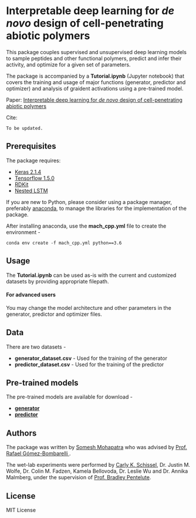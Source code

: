 # Interpretable deep learning for <i>de novo</i> design of cell-penetrating abiotic polymers

This package couples supervised and unsupervised deep learning models to sample peptides and other functional polymers, predict and infer their activity, and optimize for a given set of parameters.

The package is accompanied by a <b>Tutorial.ipynb</b> (Jupyter notebook) that covers the training and usage of major functions (generator, predictor and optimizer) and analysis of graident activations using a pre-trained model.

Paper: <a href='https://github.mit.edu/MLMat/Mach_CPP/'> Interpretable deep learning for <i>de novo</i> design of cell-penetrating abiotic polymers </a>

Cite:
```
To be updated.
```

## Prerequisites
The package requires:
* <a href='http://faroit.com/keras-docs/2.1.4/'>Keras 2.1.4 </a>
* <a href='https://www.tensorflow.org/'>Tensorflow 1.5.0 </a>
* <a href='https://www.rdkit.org/'>RDKit </a>
* <a href='https://github.com/titu1994/Nested-LSTM'>Nested LSTM </a>

If you are new to Python, please consider using a package manager, preferably <a href='https://www.anaconda.com/'>anaconda</a>, to manage the libraries for the implementation of the package.

After installing anaconda, use the <b>mach_cpp.yml</b> file to create the environment - <br>
```
conda env create -f mach_cpp.yml python==3.6
```

## Usage
The <b>Tutorial.ipynb</b> can be used as-is with the current and customized datasets by providing appropriate filepath.

#### For advanced users
You may change the model architecture and other parameters in the generator, predictor and optimizer files.

## Data
There are two datasets -
* <b>generator_dataset.csv</b> - Used for the training of the generator
* <b>predictor_dataset.csv</b> - Used for the training of the predictor

## Pre-trained models
The pre-trained models are available for download -
* <b><a href='https://www.dropbox.com/s/jrtghjd5fvtrbl9/generator.hdf5?dl=0'>generator</a></b>
* <b><a href='https://www.dropbox.com/s/lc0edfl51ppln75/predictor.hdf5?dl=0'>predictor</a></b>

## Authors
The package was written by <a href='https://www.linkedin.com/in/pikulsomesh/'>Somesh Mohapatra</a> who was advised by <a href='https://dmse.mit.edu/people/rafael-gomez-bombarelli'>Prof. Rafael Gómez-Bombarelli </a>.

The wet-lab experiments were performed by <a href='https://www.linkedin.com/in/carly-schissel-137a0763/'>Carly K. Schissel</a>, Dr. Justin M. Wolfe, Dr. Colin M. Fadzen, Kamela Bellovoda, Dr. Leslie Wu and Dr. Annika Malmberg, under the supervision of <a href='https://chemistry.mit.edu/profile/bradley-l-pentelute/'>Prof. Bradley Pentelute</a>.

## License
MIT License
